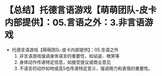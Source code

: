 # 【总结】托德言语游戏【萌萌团队-皮卡内部提供】：05.言语之外：3.非言语游戏

-   托德言语游戏【萌萌团队-皮卡内部提供】：05.言语之外
    1.  非言语游戏强调身体语言的重要性，如站姿、微笑等
    2.  身体动作传递特定信息，如接受提议或商业意见
    3.  不语言的动作如吻或高5也传递特定意义，强调用力和表情的重要性。